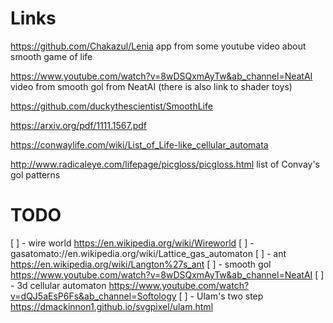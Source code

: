 # Links
https://github.com/Chakazul/Lenia app from some youtube video about smooth game of life

https://www.youtube.com/watch?v=8wDSQxmAyTw&ab_channel=NeatAI video from smooth gol from NeatAI (there is also link to shader toys)

https://github.com/duckythescientist/SmoothLife 

https://arxiv.org/pdf/1111.1567.pdf

https://conwaylife.com/wiki/List_of_Life-like_cellular_automata

http://www.radicaleye.com/lifepage/picgloss/picgloss.html list of Convay's gol patterns

# TODO
[ ] - wire world https://en.wikipedia.org/wiki/Wireworld
[ ] - gasatomato://en.wikipedia.org/wiki/Lattice_gas_automaton 
[ ] - ant https://en.wikipedia.org/wiki/Langton%27s_ant
[ ] - smooth gol https://www.youtube.com/watch?v=8wDSQxmAyTw&ab_channel=NeatAI
[ ] - 3d cellular automaton https://www.youtube.com/watch?v=dQJ5aEsP6Fs&ab_channel=Softology
[ ] - Ulam's two step https://dmackinnon1.github.io/svgpixel/ulam.html
